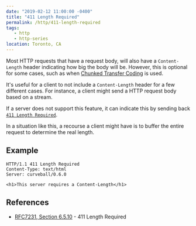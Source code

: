 ```yaml
---
date: "2019-02-12 11:00:00 -0400"
title: "411 Length Required"
permalink: /http/411-length-required
tags:
   - http
   - http-series
location: Toronto, CA
---
```


Most HTTP requests that have a request body, will also have a `Content-Length`
header indicating how big the body will be. However, this is optional for some
cases, such as when [Chunked Transfer Coding][2] is used.

It's useful for a client to not include a `Content-Length` header for a few
different cases. For instance, a client might send a HTTP request body based
on a stream.

If a server does not support this feature, it can indicate this by sending back
[`411 Length Required`][1].

In a situation like this, a recourse a client might have is to buffer the
entire request to determine the real length.

Example
-------

```http
HTTP/1.1 411 Length Required
Content-Type: text/html
Server: curveball/0.6.0

<h1>This server requires a Content-Length</h1>
```

References
----------

* [RFC7231, Section 6.5.10][1] - 411 Length Required

[1]: https://tools.ietf.org/html/rfc7231#section-6.5.10 "411 Length Required"
[2]: https://tools.ietf.org/html/rfc7230#section-4.1

